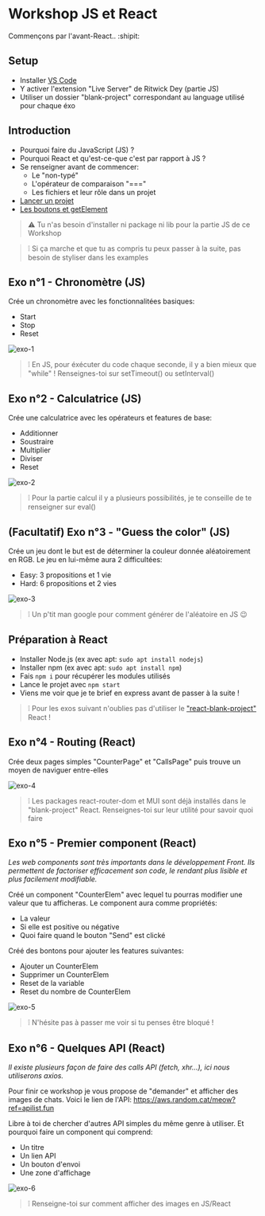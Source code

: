 # Workshop JS et React
Commençons par l'avant-React.. :shipit:

## Setup
- Installer [VS Code](https://code.visualstudio.com/download)
- Y activer l'extension "Live Server" de Ritwick Dey (partie JS)
- Utiliser un dossier "blank-project" correspondant au language utilisé pour chaque éxo

## Introduction
- Pourquoi faire du JavaScript (JS) ?
- Pourquoi React et qu'est-ce-que c'est par rapport à JS ?
- Se renseigner avant de commencer:
  - Le "non-typé"
  - L'opérateur de comparaison "==="
  - Les fichiers et leur rôle dans un projet
- [Lancer un projet](https://streamable.com/83nsgw)
- [Les boutons et getElement](https://streamable.com/6goi9z)
>:warning: Tu n'as besoin d'installer ni package ni lib pour la partie JS de ce Workshop

>:grey_exclamation:	Si ça marche et que tu as compris tu peux passer à la suite, pas besoin de styliser dans les examples

## Exo n°1 - Chronomètre (JS)
Crée un chronomètre avec les fonctionnalitées basiques:
- Start
- Stop
- Reset

![exo-1](./assets/exo1.png)
>:grey_exclamation: En JS, pour éxécuter du code chaque seconde, il y a bien mieux que "while" ! Renseignes-toi sur setTimeout() ou setInterval()

## Exo n°2 - Calculatrice (JS)
Crée une calculatrice avec les opérateurs et features de base:
- Additionner
- Soustraire
- Multiplier
- Diviser
- Reset

![exo-2](./assets/exo2.png)
>:grey_exclamation: Pour la partie calcul il y a plusieurs possibilités, je te conseille de te renseigner sur eval()

## (Facultatif) Exo n°3 - "Guess the color" (JS)
Crée un jeu dont le but est de déterminer la couleur donnée aléatoirement en RGB.
Le jeu en lui-même aura 2 difficultées:
- Easy: 3 propositions et 1 vie
- Hard: 6 propositions et 2 vies

![exo-3](./assets/exo3.png)
>:grey_exclamation: Un p'tit man google pour comment générer de l'aléatoire en JS 😉

## Préparation à React
- Installer Node.js (ex avec apt: `sudo apt install nodejs`)
- Installer npm (ex avec apt: `sudo apt install npm`)
- Fais `npm i` pour récupérer les modules utilisés
- Lance le projet avec `npm start`
- Viens me voir que je te brief en express avant de passer à la suite !

>:grey_exclamation:	Pour les exos suivant n'oublies pas d'utiliser le ["react-blank-project"](./react-blank-project/) React !

## Exo n°4 - Routing (React)
Crée deux pages simples "CounterPage" et "CallsPage" puis trouve un moyen de naviguer entre-elles

![exo-4](./assets/exo4.png)
>:grey_exclamation: Les packages react-router-dom et MUI sont déjà installés dans le "blank-project" React. Renseignes-toi sur leur utilité pour savoir quoi faire

## Exo n°5 - Premier component (React)
_Les web components sont très importants dans le développement Front. Ils permettent de factoriser efficacement son code, le rendant plus lisible et plus facilement modifiable._

Créé un component "CounterElem" avec lequel tu pourras modifier une valeur que tu afficheras. Le component aura comme propriétés:
- La valeur
- Si elle est positive ou négative
- Quoi faire quand le bouton "Send" est clické

Créé des bontons pour ajouter les features suivantes:
- Ajouter un CounterElem
- Supprimer un CounterElem
- Reset de la variable
- Reset du nombre de CounterElem

![exo-5](./assets/exo5.png)
>:grey_exclamation: N'hésite pas à passer me voir si tu penses être bloqué !

## Exo n°6 - Quelques API (React)
_Il existe plusieurs façon de faire des calls API (fetch, xhr...), ici nous utiliserons axios._

Pour finir ce workshop je vous propose de "demander" et afficher des images de chats.
Voici le lien de l'API: https://aws.random.cat/meow?ref=apilist.fun

Libre à toi de chercher d'autres API simples du même genre à utiliser. Et pourquoi faire un component qui comprend:
- Un titre
- Un lien API
- Un bouton d'envoi
- Une zone d'affichage

![exo-6](./assets/exo6.png)
>:grey_exclamation: Renseigne-toi sur comment afficher des images en JS/React

